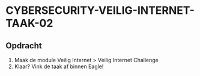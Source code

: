 # CYBERSECURITY-VEILIG-INTERNET-TAAK-02

## Opdracht

1. Maak de module Veilig Internet > Veilig Internet Challenge
2. Klaar? Vink de taak af binnen Eagle!
